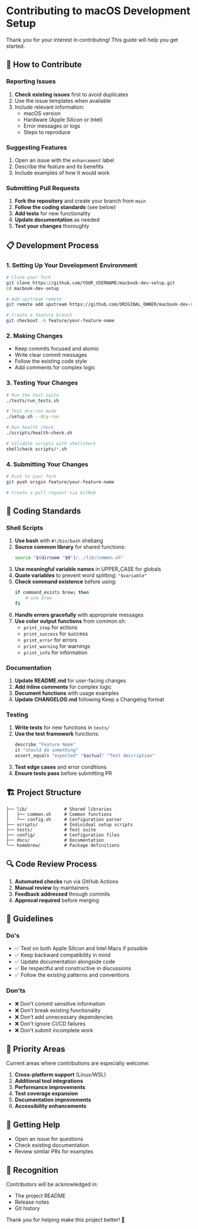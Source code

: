 # Contributing to macOS Development Setup

Thank you for your interest in contributing! This guide will help you get started.

## 🤝 How to Contribute

### Reporting Issues

1. **Check existing issues** first to avoid duplicates
2. Use the issue templates when available
3. Include relevant information:
   - macOS version
   - Hardware (Apple Silicon or Intel)
   - Error messages or logs
   - Steps to reproduce

### Suggesting Features

1. Open an issue with the `enhancement` label
2. Describe the feature and its benefits
3. Include examples of how it would work

### Submitting Pull Requests

1. **Fork the repository** and create your branch from `main`
2. **Follow the coding standards** (see below)
3. **Add tests** for new functionality
4. **Update documentation** as needed
5. **Test your changes** thoroughly

## 📋 Development Process

### 1. Setting Up Your Development Environment

```bash
# Clone your fork
git clone https://github.com/YOUR_USERNAME/macbook-dev-setup.git
cd macbook-dev-setup

# Add upstream remote
git remote add upstream https://github.com/ORIGINAL_OWNER/macbook-dev-setup.git

# Create a feature branch
git checkout -b feature/your-feature-name
```

### 2. Making Changes

- Keep commits focused and atomic
- Write clear commit messages
- Follow the existing code style
- Add comments for complex logic

### 3. Testing Your Changes

```bash
# Run the test suite
./tests/run_tests.sh

# Test dry-run mode
./setup.sh --dry-run

# Run health check
./scripts/health-check.sh

# Validate scripts with shellcheck
shellcheck scripts/*.sh
```

### 4. Submitting Your Changes

```bash
# Push to your fork
git push origin feature/your-feature-name

# Create a pull request via GitHub
```

## 🎨 Coding Standards

### Shell Scripts

1. **Use bash** with `#!/bin/bash` shebang
2. **Source common library** for shared functions:
   ```bash
   source "$(dirname "$0")/../lib/common.sh"
   ```
3. **Use meaningful variable names** in UPPER_CASE for globals
4. **Quote variables** to prevent word splitting: `"$variable"`
5. **Check command existence** before using:
   ```bash
   if command_exists brew; then
       # use brew
   fi
   ```
6. **Handle errors gracefully** with appropriate messages
7. **Use color output functions** from common.sh:
   - `print_step` for actions
   - `print_success` for success
   - `print_error` for errors
   - `print_warning` for warnings
   - `print_info` for information

### Documentation

1. **Update README.md** for user-facing changes
2. **Add inline comments** for complex logic
3. **Document functions** with usage examples
4. **Update CHANGELOG.md** following Keep a Changelog format

### Testing

1. **Write tests** for new functions in `tests/`
2. **Use the test framework** functions:
   ```bash
   describe "Feature Name"
   it "should do something"
   assert_equals "expected" "$actual" "Test description"
   ```
3. **Test edge cases** and error conditions
4. **Ensure tests pass** before submitting PR

## 🏗️ Project Structure

```
├── lib/              # Shared libraries
│   ├── common.sh     # Common functions
│   └── config.sh     # Configuration parser
├── scripts/          # Individual setup scripts
├── tests/            # Test suite
├── config/           # Configuration files
├── docs/             # Documentation
└── homebrew/         # Package definitions
```

## 🔍 Code Review Process

1. **Automated checks** run via GitHub Actions
2. **Manual review** by maintainers
3. **Feedback addressed** through commits
4. **Approval required** before merging

## 📜 Guidelines

### Do's
- ✅ Test on both Apple Silicon and Intel Macs if possible
- ✅ Keep backward compatibility in mind
- ✅ Update documentation alongside code
- ✅ Be respectful and constructive in discussions
- ✅ Follow the existing patterns and conventions

### Don'ts
- ❌ Don't commit sensitive information
- ❌ Don't break existing functionality
- ❌ Don't add unnecessary dependencies
- ❌ Don't ignore CI/CD failures
- ❌ Don't submit incomplete work

## 🎯 Priority Areas

Current areas where contributions are especially welcome:

1. **Cross-platform support** (Linux/WSL)
2. **Additional tool integrations**
3. **Performance improvements**
4. **Test coverage expansion**
5. **Documentation improvements**
6. **Accessibility enhancements**

## 📮 Getting Help

- Open an issue for questions
- Check existing documentation
- Review similar PRs for examples

## 🙏 Recognition

Contributors will be acknowledged in:
- The project README
- Release notes
- Git history

Thank you for helping make this project better! 🎉